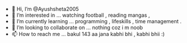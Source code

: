 - 👋 Hi, I’m @Ayushsheta2005
- 👀 I’m interested in ... watching football , reading mangas ,
- 🌱 I’m currently learning ... programming , lifeskills , time management .
- 💞️ I’m looking to collaborate on ... nothing coz i m noob
- 📫 How to reach me ... bakul 143 aa jana kabhi bhi , kabhi bhii :)

<!---
Ayushsheta2005/Ayushsheta2005 is a ✨ special ✨ repository because its `README.md` (this file) appears on your GitHub profile.
You can click the Preview link to take a look at your changes.
--->
